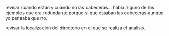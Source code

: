 

revisar cuando estan y cuando no las cabeceras... habia alguno de los ejemplos que era redundante porque si que estaban las cabeceras aunque yo pensaba que no.


revisar la localizacion del directorio en el que se realiza el analisis.

